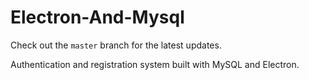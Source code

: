 # Electron-And-Mysql

Check out the `master` branch for the latest updates.

Authentication and registration system built with MySQL and Electron.